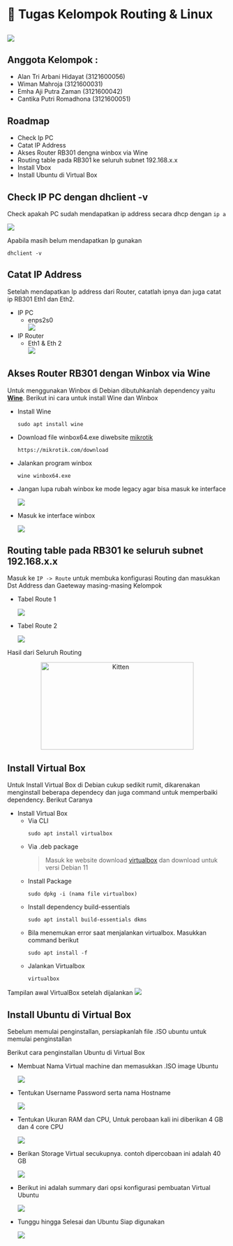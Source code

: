 
# 🚀 Tugas Kelompok Routing & Linux
![](https://www.seekpng.com/png/detail/416-4164571_logo-pens-png-electronic-engineering-polytechnic-institute-of.png)
-
## Anggota Kelompok :

- Alan Tri Arbani Hidayat (3121600056)
- Wiman Mahroja (3121600031)
- Emha Aji Putra Zaman (3121600042)
- Cantika Putri Romadhona (3121600051)

## Roadmap
 - Check Ip PC
 - Catat IP Address
 - Akses Router RB301 dengna winbox via Wine
 - Routing table pada RB301 ke seluruh subnet 192.168.x.x
 - Install Vbox
 - Install Ubuntu di Virtual Box

## Check IP PC dengan dhclient -v

Check apakah PC sudah mendapatkan ip address secara dhcp dengan `ip a`

![](../Screenshoot/ip%20a.png)

Apabila masih belum mendapatkan Ip gunakan 
```
dhclient -v
```

## Catat IP Address

Setelah mendapatkan Ip address dari Router, catatlah ipnya dan juga catat ip RB301 Eth1 dan Eth2.

- IP PC
    - enps2s0
        <br> ![](../Screenshoot/ip%20pc.png)
- IP Router
    - Eth1 & Eth 2
        <br> ![](../Screenshoot/ip%20all.png)

## Akses Router RB301 dengan Winbox via Wine

Untuk menggunakan Winbox di Debian dibutuhkanlah dependency yaitu [**Wine**](https://www.winehq.org/). Berikut ini cara untuk install Wine dan Winbox

- Install Wine
    ```
    sudo apt install wine
    ```
- Download file winbox64.exe diwebsite [mikrotik](https://mikrotik.com/download)
    ```
    https://mikrotik.com/download
    ```
- Jalankan program winbox
    ```
    wine winbox64.exe
    ```
- Jangan lupa rubah winbox ke mode legacy agar bisa masuk ke interface

     ![](../Screenshoot/legacy.png)
     
- Masuk ke interface winbox

    ![](../Screenshoot/interface.png)

## Routing table pada RB301 ke seluruh subnet 192.168.x.x

Masuk ke `IP -> Route` untuk membuka konfigurasi Routing dan masukkan Dst Address dan Gaeteway masing-masing Kelompok

- Tabel Route 1

    ![](../Screenshoot/Route%201.png)

- Tabel Route 2

    ![](../Screenshoot/Route%202.png)

Hasil dari Seluruh Routing

<center><img src="../Screenshoot/all%20route.png" alt="Kitten" title="A cute kitten" width="350" height="200" /> </center>


## Install Virtual Box

Untuk Install Virtual Box di Debian cukup sedikit rumit, dikarenakan menginstall beberapa dependecy dan juga command untuk memperbaiki dependency. Berikut Caranya

- Install Virtual Box
    - Via CLI
        ```
        sudo apt install virtualbox
        ```
    - Via .deb package
        > Masuk ke website download [virtualbox](https://www.virtualbox.org/wiki/Linux_Downloads) dan download untuk versi Debian 11
    - Install Package
        ```
        sudo dpkg -i (nama file virtualbox)
        ```
    - Install dependency build-essentials
        ```
        sudo apt install build-essentials dkms
        ```
    - Bila menemukan error saat menjalankan virtualbox. Masukkan command berikut
        ```
        sudo apt install -f
        ```
    - Jalankan Virtualbox
        ```
        virtualbox
        ```
    

Tampilan awal VirtualBox setelah dijalankan
    ![](../Screenshoot/virtualbox%20interface.png)

## Install Ubuntu di Virtual Box

Sebelum memulai penginstallan, persiapkanlah file .ISO ubuntu untuk memulai penginstallan

Berikut cara penginstallan Ubuntu di Virtual Box
- Membuat Nama Virtual machine dan memasukkan .ISO image Ubuntu

    ![](../Screenshoot/name%20vm.png)

- Tentukan Username Password serta nama Hostname

    ![](../Screenshoot/host.png)

- Tentukan Ukuran RAM dan CPU, Untuk perobaan kali ini diberikan 4 GB dan 4 core CPU

    ![](../Screenshoot/ram.png)

- Berikan Storage Virtual secukupnya. contoh dipercobaan ini adalah 40 GB

    ![](../Screenshoot/storage.png)

- Berikut ini adalah summary dari opsi konfigurasi pembuatan Virtual Ubuntu

    ![](../Screenshoot/summary.png)

- Tunggu hingga Selesai dan Ubuntu Siap digunakan

    ![](../Screenshoot/install.png)
